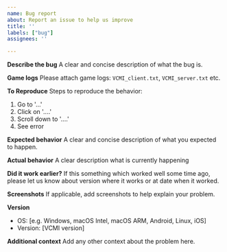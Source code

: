 ```yaml
---
name: Bug report
about: Report an issue to help us improve
title: ''
labels: ["bug"]
assignees: ''

---
```


**Describe the bug**
A clear and concise description of what the bug is.

**Game logs**
Please attach game logs: `VCMI_client.txt`, `VCMI_server.txt` etc.

**To Reproduce**
Steps to reproduce the behavior:
1. Go to '...'
2. Click on '....'
3. Scroll down to '....'
4. See error

**Expected behavior**
A clear and concise description of what you expected to happen.

**Actual behavior**
A clear description what is currently happening 

**Did it work earlier?**
If this something which worked well some time ago, please let us know about version where it works or at date when it worked.

**Screenshots**
If applicable, add screenshots to help explain your problem.

**Version**
 - OS: [e.g. Windows, macOS Intel, macOS ARM, Android, Linux, iOS]
 - Version: [VCMI version]

**Additional context**
Add any other context about the problem here.
